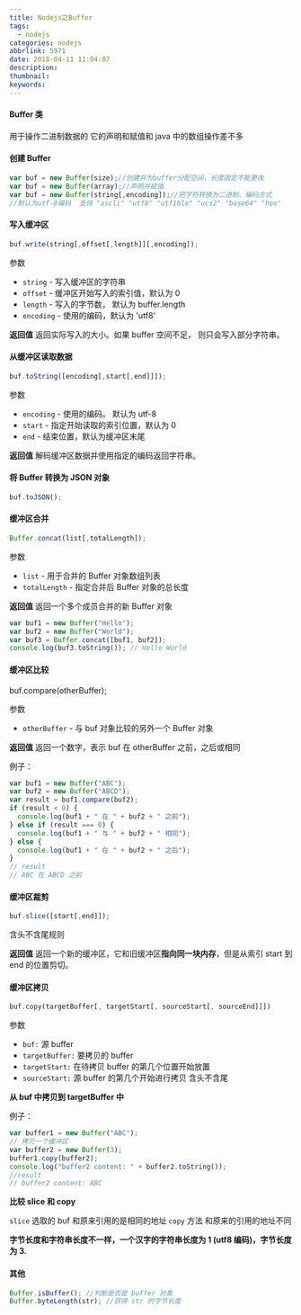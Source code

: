 ```yaml
---
title: Nodejs之Buffer
tags:
  - nodejs
categories: nodejs
abbrlink: 5971
date: 2018-04-11 11:04:07
description:
thumbnail:
keywords:
---
```


#### Buffer 类

用于操作二进制数据的
它的声明和赋值和 java 中的数组操作差不多

#### 创建 Buffer

<!-- more -->

```javascript
var buf = new Buffer(size);//创建并为buffer分配空间，长度固定不能更改
var buf = new Buffer(array);//声明并赋值
var buf = new Buffer(string[,encoding]);//把字符转换为二进制、编码方式
//默认为utf-8编码  支持 "ascli" "utf8" "utf16le" "ucs2" "base64" "hex"
```

#### 写入缓冲区

```javascript
buf.write(string[,offset[,length]][,encoding]);
```

参数

- `string` - 写入缓冲区的字符串
- `offset` - 缓冲区开始写入的索引值，默认为 0
- `length` - 写入的字节数， 默认为 buffer.length
- `encoding` - 使用的编码，默认为 'utf8'

**返回值**
返回实际写入的大小。如果 buffer 空间不足， 则只会写入部分字符串。

#### 从缓冲区读取数据

```javascript
buf.toString([encoding[,start[,end]]]);
```

参数

- `encoding` - 使用的编码。 默认为 utf-8
- `start` - 指定开始读取的索引位置，默认为 0
- `end` - 结束位置，默认为缓冲区末尾

**返回值**
解码缓冲区数据并使用指定的编码返回字符串。

#### 将 Buffer 转换为 JSON 对象

```javascript
buf.toJSON();
```

#### 缓冲区合并

```javascript
Buffer.concat(list[,totalLength]);
```

参数

- `list` - 用于合并的 Buffer 对象数组列表
- `totalLength` - 指定合并后 Buffer 对象的总长度

**返回值**
返回一个多个成员合并的新 Buffer 对象

```javascript
var buf1 = new Buffer("Hello");
var buf2 = new Buffer("World");
var buf3 = Buffer.concat([buf1, buf2]);
console.log(buf3.toString()); // Hello World
```

#### 缓冲区比较

buf.compare(otherBuffer);

参数

- `otherBuffer` - 与 buf 对象比较的另外一个 Buffer 对象

**返回值**
返回一个数字，表示 buf 在 otherBuffer 之前，之后或相同

例子：

```javascript
var buf1 = new Buffer("ABC");
var buf2 = new Buffer("ABCD");
var result = buf1.compare(buf2);
if (result < 0) {
  console.log(buf1 + " 在 " + buf2 + " 之前");
} else if (result === 0) {
  console.log(buf1 + " 与 " + buf2 + " 相同");
} else {
  console.log(buf1 + " 在 " + buf2 + " 之后");
}
// result
// ABC 在 ABCD 之前
```

#### 缓冲区裁剪

```javascript
buf.slice([start[,end]]);
```

含头不含尾规则

**返回值**
返回一个新的缓冲区，它和旧缓冲区**指向同一块内存**，但是从索引 start 到 end 的位置剪切。

#### 缓冲区拷贝

```javascript
buf.copy(targetBuffer[, targetStart[, sourceStart[, sourceEnd]]])
```

参数

- `buf:` 源 buffer
- `targetBuffer:` 要拷贝的 buffer
- `targetStart:` 在待拷贝 buffer 的第几个位置开始放置
- `sourceStart:` 源 buffer 的第几个开始进行拷贝 含头不含尾

**从 buf 中拷贝到 targetBuffer 中**

例子：

```javascript
var buffer1 = new Buffer("ABC");
// 拷贝一个缓冲区
var buffer2 = new Buffer(3);
buffer1.copy(buffer2);
console.log("buffer2 content: " + buffer2.toString());
//result
// buffer2 content: ABC
```

**比较 slice 和 copy**

`slice` 选取的 buf 和原来引用的是相同的地址
`copy` 方法 和原来的引用的地址不同

**字节长度和字符串长度不一样，一个汉字的字符串长度为 1 (utf8 编码)，字节长度为 3.**

#### 其他

```javascript
Buffer.isBuffer(); //判断是否是 buffer 对象
Buffer.byteLength(str); //获得 str 的字节长度
```

